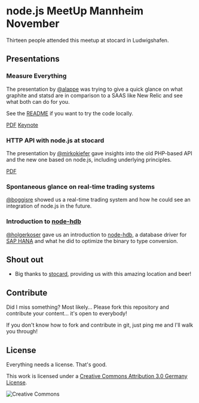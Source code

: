 # node.js MeetUp Mannheim November

Thirteen people attended this meetup at stocard in Ludwigshafen.

## Presentations

### Measure Everything

The presentation by [@alappe](https://twitter.com/alappe)
was trying to give a quick glance on what
graphite and statsd are in comparison to a SAAS like New Relic
and see what both can do for you.

See the
[README](Presentations/Monitor-Everything-code/README.md) if you
want to try the code locally.

[PDF](Presentations/Monitor-Everything.pdf)
[Keynote](Presentations/Monitor-Everything.key.zip)

### HTTP API with node.js at stocard

The presentation by
[@mirkokiefer](https://twitter.com/mirkokiefer) gave insights
into the old PHP-based API and the new one based on node.js,
including underlying principles.

[PDF](Presentations/Stocard-Building-HTTP-APIs.pdf)

### Spontaneous glance on real-time trading systems

[@boggisre](https://twitter.com/boggisre) showed us a
real-time trading system and how he could see an integration of
node.js in the future.

### Introduction to [node-hdb](https://github.com/sap/node-hdb)

[@holgerkoser](https://twitter.com/holgerkoser) gave us an
introduction to [node-hdb](https://github.com/sap/node-hdb), a
database driver for
[SAP HANA](http://help.sap.com/hana/SAP_HANA_Database_SQL_command_network_protocol_en.pdf)
and what he did to optimize the binary to type conversion.

## Shout out

* Big thanks to [stocard](http://stocard.de), providing us with this
	amazing location and beer!

## Contribute

Did I miss something? Most likely… Please fork this repository and
contribute your content… it's open to everybody!

If you don't know how to fork and contribute in git, just ping me
and I'll walk you through!

## License

Everything needs a license. That's good.

This work is licensed under a [Creative Commons Attribution 3.0 Germany
License](http://creativecommons.org/licenses/by/3.0/de/deed.en_US).

![Creative Commons](http://mirrors.creativecommons.org/presskit/icons/cc.png)
